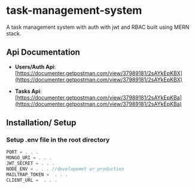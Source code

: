 # task-management-system

A task management system with auth with jwt and RBAC built using MERN stack.

## Api Documentation

- **Users/Auth Api**: [https://documenter.getpostman.com/view/37989181/2sAYkEpKBX](https://documenter.getpostman.com/view/37989181/2sAYkEpKBX)

- **Tasks Api**: [https://documenter.getpostman.com/view/37989181/2sAYkEpKBa](https://documenter.getpostman.com/view/37989181/2sAYkEpKBa)

## Installation/ Setup

### Setup .env file in the root directory

```js
PORT = . . .
MONGO_URI = . . .
JWT_SECRET = . . .
NODE_ENV = . . . //developemet or production
MAILTRAP_TOKEN =  . . .
CLIENT_URL =  . . .
```
